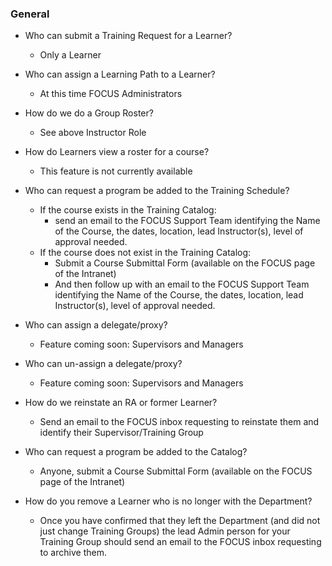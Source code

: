 ### General
- Who can submit a Training Request for a Learner?
  - Only a Learner
- Who can assign a Learning Path to a Learner?
  - At this time FOCUS Administrators
- How do we do a Group Roster?
  - See above Instructor Role
- How do Learners view a roster for a course?
  - This feature is not currently available
- Who can request a program be added to the Training Schedule?
  - If the course exists in the Training Catalog:
    - send an email to the FOCUS Support Team identifying the Name of the
Course, the dates, location, lead Instructor(s), level of approval needed.
  - If the course does not exist in the Training Catalog:
    - Submit a Course Submittal Form (available on the FOCUS page of the
Intranet)
    - And then follow up with an email to the FOCUS Support Team identifying
the Name of the Course, the dates, location, lead Instructor(s), level of
approval needed.
- Who can assign a delegate/proxy?
  - Feature coming soon: Supervisors and Managers
- Who can un-assign a delegate/proxy?
  - Feature coming soon: Supervisors and Managers
- How do we reinstate an RA or former Learner?
  - Send an email to the FOCUS inbox requesting to reinstate them and identify their
Supervisor/Training Group
- Who can request a program be added to the Catalog?
  - Anyone, submit a Course Submittal Form (available on the FOCUS page of the
Intranet)

- How do you remove a Learner who is no longer with the Department?
  - Once you have confirmed that they left the Department (and did not just change
Training Groups) the lead Admin person for your Training Group should send an
email to the FOCUS inbox requesting to archive them.

